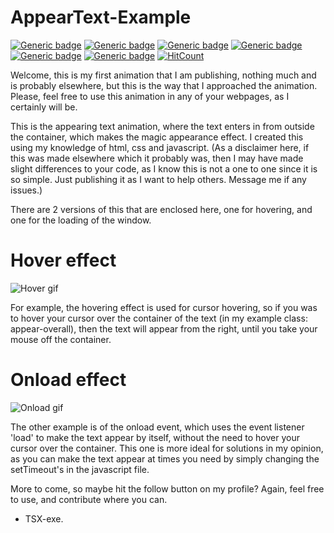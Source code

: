 # AppearText-Example

[![Generic badge](https://img.shields.io/badge/Contributions-Welcome!-brightgreen.svg)](https://shields.io/) [![Generic badge](https://img.shields.io/badge/Working-Yes!-brightgreen.svg)](https://shields.io/) [![Generic badge](https://img.shields.io/badge/Version-1.0.3-blueviolet.svg)](https://shields.io/) [![Generic badge](https://img.shields.io/badge/Uses-HTML-blueviolet.svg)](https://shields.io/) [![Generic badge](https://img.shields.io/badge/Uses-CSS-blueviolet.svg)](https://shields.io/) [![Generic badge](https://img.shields.io/badge/Uses-JavaScript-blueviolet.svg)](https://shields.io/) [![HitCount](http://hits.dwyl.com/TSX-exe/AppearText-Example.svg)](http://hits.dwyl.com/TSX-exe/AppearText-Example)

Welcome, this is my first animation that I am publishing, nothing much and is probably elsewhere, but this is the way that I approached the animation.
Please, feel free to use this animation in any of your webpages, as I certainly will be.

This is the appearing text animation, where the text enters in from outside the container, which makes the magic appearance effect. I created this using my knowledge of html, css and javascript. (As a disclaimer here, if this was made elsewhere which it probably was, then I may have made slight differences to your code, as I know this is not a one to one since it is so simple. Just publishing it as I want to help others. Message me if any issues.)

There are 2 versions of this that are enclosed here, one for hovering, and one for the loading of the window.

# Hover effect

![Hover gif](https://i.imgur.com/tNTU7xb.gif)

For example, the hovering effect is used for cursor hovering, so if you was to hover your cursor over the container of the text (in my example class: appear-overall), then the text will appear from the right, until you take your mouse off the container.

# Onload effect

![Onload gif](https://i.imgur.com/KrwvQLc.gif)

The other example is of the onload event, which uses the event listener 'load' to make the text appear by itself, without the need to hover your cursor over the container. This one is more ideal for solutions in my opinion, as you can make the text appear at times you need by simply changing the setTimeout's in the javascript file. 


More to come, so maybe hit the follow button on my profile? Again, feel free to use, and contribute where you can.

- TSX-exe.

